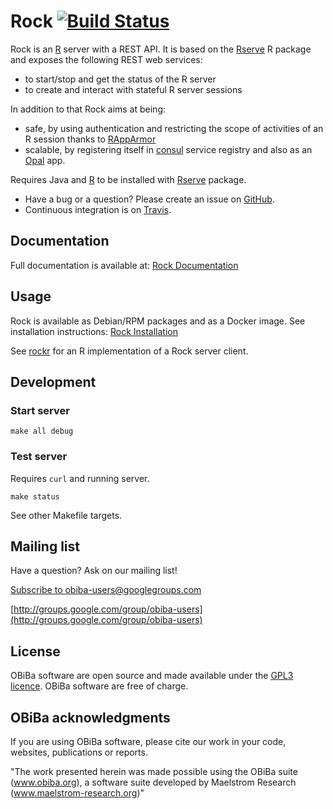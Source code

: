 # Rock [![Build Status](https://travis-ci.com/obiba/rock.svg?branch=master)](https://travis-ci.com/obiba/rock)

Rock is an [R](http://www.r-project.org/) server with a REST API. It is based on the [Rserve](http://rforge.net/Rserve/) R package and exposes the following REST web services:

* to start/stop and get the status of the R server
* to create and interact with stateful R server sessions

In addition to that Rock aims at being:

* safe, by using authentication and restricting the scope of activities of an R session thanks to [RAppArmor](https://cran.r-project.org/package=RAppArmor)
* scalable, by registering itself in [consul](https://www.consul.io/) service registry and also as an [Opal](https://github.com/obiba/opal) app.

Requires Java and [R](http://www.r-project.org/) to be installed with [Rserve](http://rforge.net/Rserve/) package.

* Have a bug or a question? Please create an issue on [GitHub](https://github.com/obiba/rock/issues).
* Continuous integration is on [Travis](https://travis-ci.com/obiba/rock).

## Documentation

Full documentation is available at: [Rock Documentation](https://rockdoc.obiba.org)

## Usage

Rock is available as Debian/RPM packages and as a Docker image. See installation instructions: [Rock Installation](https://rockdoc.obiba.org/en/latest/admin/installation.html)

See [rockr](https://github.com/obiba/rockr) for an R implementation of a Rock server client.

## Development

### Start server

```
make all debug
```

### Test server

Requires `curl` and running server.

```
make status
```

See other Makefile targets.

## Mailing list

Have a question? Ask on our mailing list!

[Subscribe to obiba-users@googlegroups.com](mailto:obiba-users+subscribe@googlegroups.com)

[http://groups.google.com/group/obiba-users](http://groups.google.com/group/obiba-users)

## License

OBiBa software are open source and made available under the [GPL3 licence](http://www.obiba.org/pages/license/). OBiBa software are free of charge.

## OBiBa acknowledgments

If you are using OBiBa software, please cite our work in your code, websites, publications or reports.

"The work presented herein was made possible using the OBiBa suite (www.obiba.org), a  software suite developed by Maelstrom Research (www.maelstrom-research.org)"

